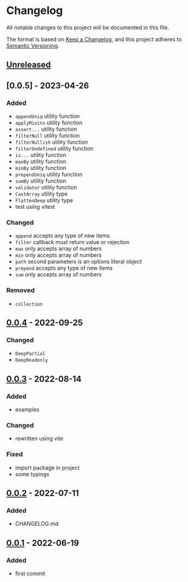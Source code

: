 # Changelog

All notable changes to this project will be documented in this file.

The format is based on [Keep a Changelog](https://keepachangelog.com/en/1.0.0/), and this project adheres to [Semantic Versioning](https://semver.org/spec/v2.0.0.html).

## [Unreleased]

## [0.0.5] - 2023-04-26

### Added

- `appendUniq` utility function
- `applyMixins` utility function
- `assert...` utility function
- `filterNull` utility function
- `filterNullish` utility function
- `filterUndefined` utility function
- `is...` utility function
- `maxBy` utility function
- `minBy` utility function
- `prependUniq` utility function
- `sumBy` utility function
- `validator` utility function
- `CastArray` utility type
- `FlattenDeep` utility type
- test using vitest

### Changed

- `append` accepts any type of new items
- `filter` callback must return value or rejection
- `max` only accepts array of numbers
- `min` only accepts array of numbers
- `path` second parameters is an options literal object
- `prepend` accepts any type of new items
- `sum` only accepts array of numbers

### Removed

- `collection`

## [0.0.4] - 2022-09-25

### Changed

- `DeepPartial`
- `DeepReadonly`

## [0.0.3] - 2022-08-14

### Added

- examples

### Changed

- rewritten using vite

### Fixed

- import package in project
- some typings

## [0.0.2] - 2022-07-11

### Added

- CHANGELOG.md

## [0.0.1] - 2022-06-19

### Added

- first commit

[Unreleased]: https://github.com/drpiou/ts-utils/compare/v0.0.4...HEAD
[0.0.4]: https://github.com/drpiou/ts-utils/compare/v0.0.3...v0.0.4
[0.0.3]: https://github.com/drpiou/ts-utils/compare/v0.0.2...v0.0.3
[0.0.2]: https://github.com/drpiou/ts-utils/compare/v0.0.1...v0.0.2
[0.0.1]: https://github.com/drpiou/ts-utils/releases/tag/v0.0.1
